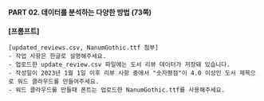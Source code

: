 #### PART 02. 데이터를 분석하는 다양한 방법 (73쪽)

**[프롬프트]**

```
[updated_reviews.csv, NanumGothic.ttf 첨부]
- 작업 사항은 한글로 설명해주세요.
- 업로드한 update_review.csv 파일에는 도서 리뷰 데이터가 저장돼 있습니다.
- 작성일이 2023년 1월 1일 이후 리뷰 사항 중에서 "숫자평점"이 4.0 이상인 도서 제목으로 워드 클라우드를 만들어주세요.
- 워드 클라우드를 만들때 폰트는 업로드한 NanumGothic.ttf를 사용해주세요.
```
